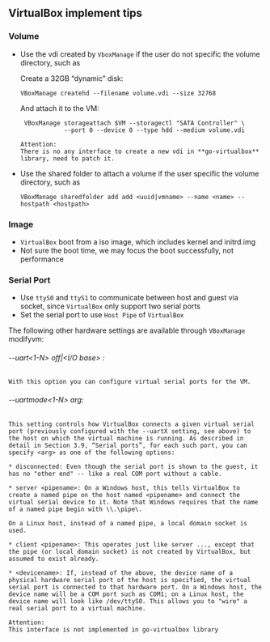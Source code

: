 ## VirtualBox implement tips

### Volume
* Use the vdi created by `VboxManage` if the user do not specific the volume directory, such as

    Create a 32GB “dynamic” disk:
    
    ```
    VBoxManage createhd --filename volume.vdi --size 32768
    ```
    And attach it to the VM:
    
    ```
     VBoxManage storageattach $VM --storagectl "SATA Controller" \
                --port 0 --device 0 --type hdd --medium volume.vdi
    ```


    ```
    Attention:
    There is no any interface to create a new vdi in **go-virtualbox** library, need to patch it.
    ```
* Use the shared folder to attach a volume if the user specific the volume directory, such as 
   
   
   ```
   VBoxManage sharedfolder add add <uuid|vmname> --name <name> --hostpath <hostpath>
   ```
   
### Image
* `VirtualBox` boot from a iso image, which includes kernel and initrd.img
* Not sure the boot time, we may focus the boot successfully, not performance


### Serial Port
* Use `ttyS0` and `ttyS1` to communicate between host and guest via socket, since `VirtualBox` only support two serial ports
* Set the serial port to use `Host Pipe` of `VirtualBox`
    
>
The following other hardware settings are available through `VBoxManage` modifyvm:
>
>
###### --uart<1-N> off|<I/O base> <IRQ>: 
    With this option you can configure virtual serial ports for the VM.
>
###### --uartmode<1-N> arg: 
    This setting controls how VirtualBox connects a given virtual serial port (previously configured with the --uartX setting, see above) to the host on which the virtual machine is running. As described in detail in Section 3.9, “Serial ports”, for each such port, you can specify <arg> as one of the following options:
>
    * disconnected: Even though the serial port is shown to the guest, it has no "other end" -- like a real COM port without a cable.
>
    * server <pipename>: On a Windows host, this tells VirtualBox to create a named pipe on the host named <pipename> and connect the virtual serial device to it. Note that Windows requires that the name of a named pipe begin with \\.\pipe\.
>
    On a Linux host, instead of a named pipe, a local domain socket is used.
>
    * client <pipename>: This operates just like server ..., except that the pipe (or local domain socket) is not created by VirtualBox, but assumed to exist already.
>
    * <devicename>: If, instead of the above, the device name of a physical hardware serial port of the host is specified, the virtual serial port is connected to that hardware port. On a Windows host, the device name will be a COM port such as COM1; on a Linux host, the device name will look like /dev/ttyS0. This allows you to "wire" a real serial port to a virtual machine.

```
Attention:
This interface is not implemented in go-virtualbox library
```

